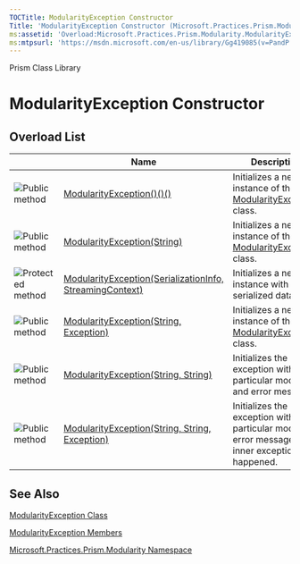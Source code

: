 ```yaml
---
TOCTitle: ModularityException Constructor
Title: 'ModularityException Constructor (Microsoft.Practices.Prism.Modularity)'
ms:assetid: 'Overload:Microsoft.Practices.Prism.Modularity.ModularityException.\#ctor'
ms:mtpsurl: 'https://msdn.microsoft.com/en-us/library/Gg419085(v=PandP.50)'
---
```


Prism Class Library

ModularityException Constructor
===============================


Overload List
-------------

<span id="overloadMembersTableToggle"></span>
<table>
<colgroup>
<col width="33%" />
<col width="33%" />
<col width="33%" />
</colgroup>
<thead>
<tr class="header">
<th> </th>
<th>Name</th>
<th>Description</th>
</tr>
</thead>
<tbody>
<tr class="odd">
<td><img src="https://msdn.microsoft.com/en-us/Gg419085.pubmethod(en-us,PandP.50).gif" title="Public method" /></td>
<td><a href="https://msdn.microsoft.com/m:microsoft.practices.prism.modularity.modularityexception.">ModularityException()()()</a></td>
<td><div class="summary">
Initializes a new instance of the <a href="https://msdn.microsoft.com/t:microsoft.practices.prism.modularity.modularityexception">ModularityException</a> class.
</div></td>
</tr>
<tr class="even">
<td><img src="https://msdn.microsoft.com/en-us/Gg419085.pubmethod(en-us,PandP.50).gif" title="Public method" /></td>
<td><a href="https://msdn.microsoft.com/m:microsoft.practices.prism.modularity.modularityexception.">ModularityException(String)</a></td>
<td><div class="summary">
Initializes a new instance of the <a href="https://msdn.microsoft.com/t:microsoft.practices.prism.modularity.modularityexception">ModularityException</a> class.
</div></td>
</tr>
<tr class="odd">
<td><img src="https://msdn.microsoft.com/en-us/Gg419085.protmethod(en-us,PandP.50).gif" title="Protected method" /></td>
<td><a href="https://msdn.microsoft.com/m:microsoft.practices.prism.modularity.modularityexception.">ModularityException(SerializationInfo, StreamingContext)</a></td>
<td><div class="summary">
Initializes a new instance with serialized data.
</div></td>
</tr>
<tr class="even">
<td><img src="https://msdn.microsoft.com/en-us/Gg419085.pubmethod(en-us,PandP.50).gif" title="Public method" /></td>
<td><a href="https://msdn.microsoft.com/m:microsoft.practices.prism.modularity.modularityexception.">ModularityException(String, Exception)</a></td>
<td><div class="summary">
Initializes a new instance of the <a href="https://msdn.microsoft.com/t:microsoft.practices.prism.modularity.modularityexception">ModularityException</a> class.
</div></td>
</tr>
<tr class="odd">
<td><img src="https://msdn.microsoft.com/en-us/Gg419085.pubmethod(en-us,PandP.50).gif" title="Public method" /></td>
<td><a href="https://msdn.microsoft.com/m:microsoft.practices.prism.modularity.modularityexception.">ModularityException(String, String)</a></td>
<td><div class="summary">
Initializes the exception with a particular module and error message.
</div></td>
</tr>
<tr class="even">
<td><img src="https://msdn.microsoft.com/en-us/Gg419085.pubmethod(en-us,PandP.50).gif" title="Public method" /></td>
<td><a href="https://msdn.microsoft.com/m:microsoft.practices.prism.modularity.modularityexception.">ModularityException(String, String, Exception)</a></td>
<td><div class="summary">
Initializes the exception with a particular module, error message and inner exception that happened.
</div></td>
</tr>
</tbody>
</table>

See Also
--------

<span id="seeAlsoToggle"></span>
[ModularityException Class](https://msdn.microsoft.com/t:microsoft.practices.prism.modularity.modularityexception)

[ModularityException Members](https://msdn.microsoft.com/allmembers.t:microsoft.practices.prism.modularity.modularityexception)

[Microsoft.Practices.Prism.Modularity Namespace](https://msdn.microsoft.com/n:microsoft.practices.prism.modularity)
